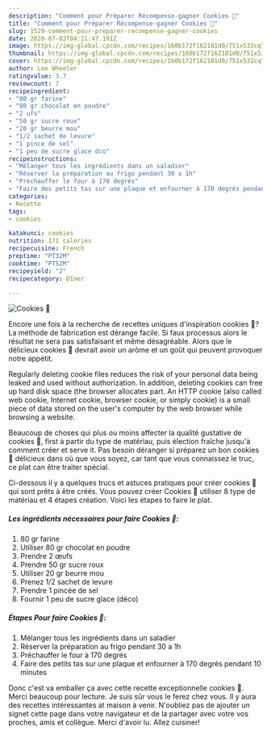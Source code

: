 ```yaml
---
description: "Comment pour Préparer Récompense-gagner Cookies 🍫"
title: "Comment pour Préparer Récompense-gagner Cookies 🍫"
slug: 1529-comment-pour-preparer-recompense-gagner-cookies
date: 2020-07-02T04:21:47.191Z
image: https://img-global.cpcdn.com/recipes/160b172f162181d0/751x532cq70/cookies-🍫-photo-principale-de-la-recette.jpg
thumbnail: https://img-global.cpcdn.com/recipes/160b172f162181d0/751x532cq70/cookies-🍫-photo-principale-de-la-recette.jpg
cover: https://img-global.cpcdn.com/recipes/160b172f162181d0/751x532cq70/cookies-🍫-photo-principale-de-la-recette.jpg
author: Lee Wheeler
ratingvalue: 3.7
reviewcount: 7
recipeingredient:
- "80 gr farine"
- "80 gr chocolat en poudre"
- "2 ufs"
- "50 gr sucre roux"
- "20 gr beurre mou"
- "1/2 sachet de levure"
- "1 pince de sel"
- "1 peu de sucre glace dco"
recipeinstructions:
- "Mélanger tous les ingrédients dans un saladier"
- "Réserver la préparation au frigo pendant 30 a 1h"
- "Préchauffer le four à 170 degrés"
- "Faire des petits tas sur une plaque et enfourner à 170 degrés pendant 10 minutes"
categories:
- Recette
tags:
- cookies

katakunci: cookies 
nutrition: 171 calories
recipecuisine: French
preptime: "PT32M"
cooktime: "PT52M"
recipeyield: "2"
recipecategory: Dîner

---
```



![Cookies 🍫](https://img-global.cpcdn.com/recipes/160b172f162181d0/751x532cq70/cookies-🍫-photo-principale-de-la-recette.jpg)

Encore une fois à la recherche de recettes uniques d'inspiration cookies 🍫? La méthode de fabrication est dérange facile. Si faux processus alors le résultat ne sera pas satisfaisant et même désagréable. Alors que le délicieux cookies 🍫 devrait avoir un arôme et un goût qui peuvent provoquer notre appétit.

Regularly deleting cookie files reduces the risk of your personal data being leaked and used without authorization. In addition, deleting cookies can free up hard disk space (the browser allocates part. An HTTP cookie (also called web cookie, Internet cookie, browser cookie, or simply cookie) is a small piece of data stored on the user&#39;s computer by the web browser while browsing a website.

Beaucoup de choses qui plus ou moins affecter la qualité gustative de cookies 🍫, first à partir du type de matériau, puis élection fraîche jusqu'à comment créer et serve it. Pas besoin déranger si préparez un bon cookies 🍫 délicieux dans où que vous soyez, car tant que vous connaissez le truc, ce plat can être traiter spécial.


Ci-dessous il y a quelques trucs et astuces pratiques pour créer cookies 🍫 qui sont prêts à être créés. Vous pouvez créer Cookies 🍫 utiliser 8 type de matériau et 4 étapes création. Voici les étapes to faire le plat.

<!--inarticleads1-->

##### Les ingrédients nécessaires pour faire Cookies 🍫:

1.  80 gr farine
1. Utiliser 80 gr chocolat en poudre
1. Prendre 2 œufs
1. Prendre 50 gr sucre roux
1. Utiliser 20 gr beurre mou
1. Prenez 1/2 sachet de levure
1. Prendre 1 pincée de sel
1. Fournir 1 peu de sucre glace (déco)




<!--inarticleads2-->

##### Étapes Pour faire Cookies 🍫:

1. Mélanger tous les ingrédients dans un saladier
1. Réserver la préparation au frigo pendant 30 a 1h
1. Préchauffer le four à 170 degrés
1. Faire des petits tas sur une plaque et enfourner à 170 degrés pendant 10 minutes





Donc c'est va emballer ça avec cette recette exceptionnelle cookies 🍫. Merci beaucoup pour lecture. Je suis sûr vous le ferez chez vous. Il y aura des recettes  intéressantes at maison à venir. N'oubliez pas de ajouter un signet cette page dans votre navigateur et de la partager avec votre vos proches, amis et collègue. Merci d'avoir lu. Allez cuisiner!
